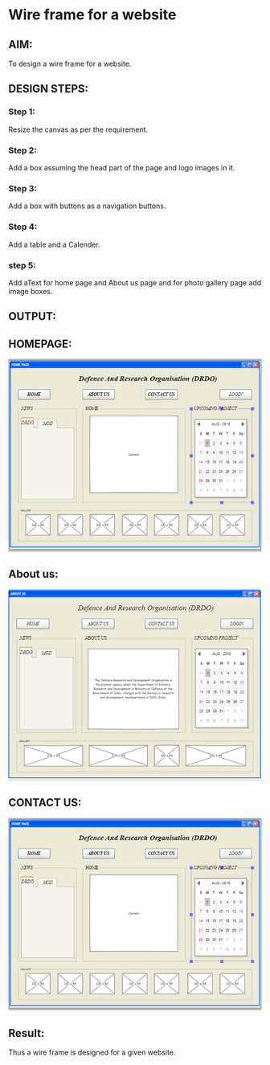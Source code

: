 # Wire frame for a website

## AIM:
To design a wire frame for a website.

## DESIGN STEPS:

### Step 1:
Resize the canvas as per the requirement. 

### Step 2:
Add a box assuming the head part of the page and logo images in it.

### Step 3:
Add a box with buttons as a navigation buttons.
### Step 4:
Add a table and a Calender.
### step 5:
Add aText for home page and About us page and for photo gallery page add image boxes.
## OUTPUT:

## HOMEPAGE:
![homepage](./homepage.PNG)
## About us:
![about](https://github.com/Pallavi-Raveendranadreddy/wireframeproject/blob/8eb2a1cfd7aac8ae7bc64545c7525d5c92a96640/about%20us.PNG)
## CONTACT US:
![contact](https://github.com/Pallavi-Raveendranadreddy/wireframeproject/blob/8eb2a1cfd7aac8ae7bc64545c7525d5c92a96640/homepage.PNG)

## Result:
Thus a wire frame is designed for a given website.
